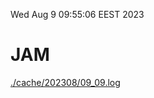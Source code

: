 Wed Aug  9 09:55:06 EEST 2023
# JAM
<a href='./cache/202308/09_09.log'>./cache/202308/09_09.log</a>
